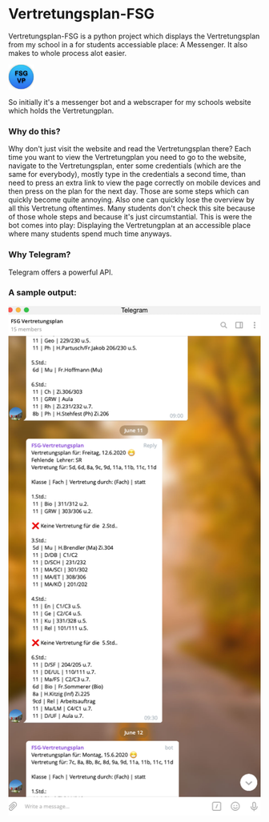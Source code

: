 # Vertretungsplan-FSG

Vertretungsplan-FSG is a python project which displays the Vertretungsplan from my school in a for students accessiable place: A Messenger. It also makes to whole process alot easier.

<img src="https://raw.githubusercontent.com/sp4c38/vertretungsplan-fsg/master/Display_Assets/telegram_group_icon.png" height=50>

So initially it's a messenger bot and a webscraper for my schools website which holds the Vertretungplan.

### Why do this?
Why don't just visit the website and read the Vertretungsplan there? Each time you want to view the Vertretungplan you need to go to the website, navigate to the Vertretungsplan, enter some credentials (which are the same for everybody), mostly type in the credentials a second time, than need to press an extra link to view the page correctly on mobile devices and then press on the plan for the next day. Those are some steps which can quickly become quite annoying. Also one can quickly lose the overview by all this Vertretung oftentimes. Many students don't check this site because of those whole steps and because it's just circumstantial. This is were the bot comes into play: Displaying the Vertretungplan at an accessible place where many students spend much time anyways.

### Why Telegram?
Telegram offers a powerful API.

### A sample output:
![Telegram Chat Example](https://raw.githubusercontent.com/sp4c38/vertretungsplan-fsg/master/Display_Assets/telegram_chat_example.png)

